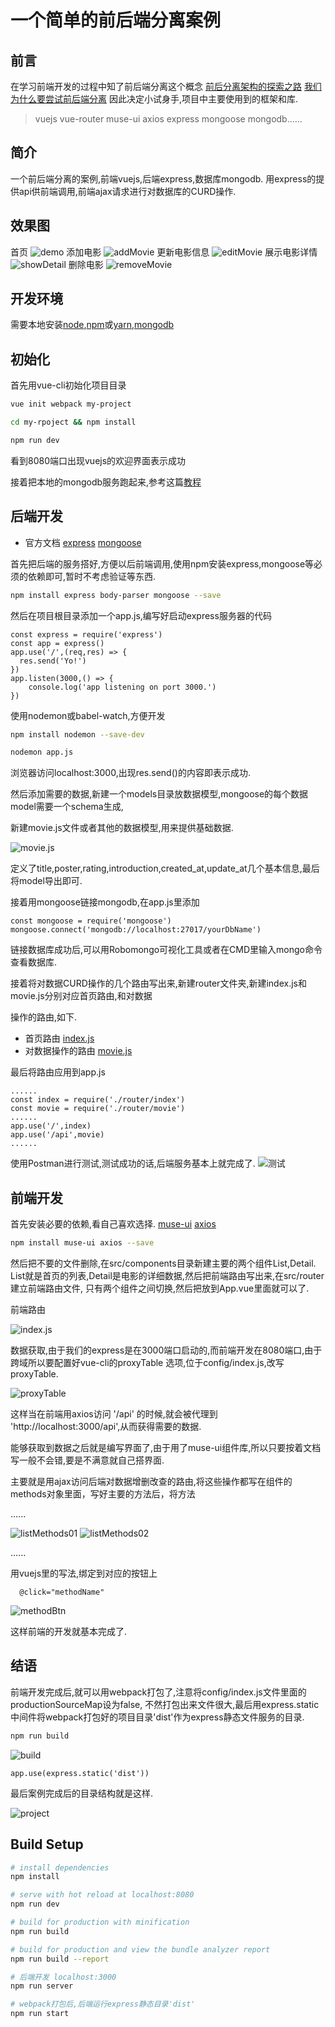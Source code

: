 # 一个简单的前后端分离案例


## 前言

在学习前端开发的过程中知了前后端分离这个概念
[前后分离架构的探索之路](https://segmentfault.com/a/1190000003795517)
[我们为什么要尝试前后端分离](https://segmentfault.com/a/1190000006240370)
因此决定小试身手,项目中主要使用到的框架和库.

> vuejs vue-router muse-ui axios express mongoose mongodb......

## 简介

一个前后端分离的案例,前端vuejs,后端express,数据库mongodb.
用express的提供api供前端调用,前端ajax请求进行对数据库的CURD操作.

## 效果图
首页
![demo](./demo/demo.png)
添加电影
![addMovie](./demo/addMovie.gif)
更新电影信息
![editMovie](./demo/editMovie.gif)
展示电影详情
![showDetail](./demo/showDetail.gif)
删除电影
![removeMovie](./demo/removeMovie.gif)

## 开发环境
需要本地安装[node](https://nodejs.org/en/),[npm](https://www.npmjs.com/)或[yarn](https://yarnpkg.com/),[mongodb](https://www.mongodb.com/)

## 初始化
首先用vue-cli初始化项目目录
```bash
vue init webpack my-project

cd my-rpoject && npm install

npm run dev
```  
看到8080端口出现vuejs的欢迎界面表示成功    

接着把本地的mongodb服务跑起来,参考这篇[教程](https://segmentfault.com/a/1190000004868504)

## 后端开发
- 官方文档 [express](http://www.expressjs.com.cn/) [mongoose](http://mongoosejs.com/docs/guide.html)

首先把后端的服务搭好,方便以后前端调用,使用npm安装express,mongoose等必须的依赖即可,暂时不考虑验证等东西.
```bash
npm install express body-parser mongoose --save
```
然后在项目根目录添加一个app.js,编写好启动express服务器的代码
```
const express = require('express')
const app = express()
app.use('/',(req,res) => {
  res.send('Yo!')
})
app.listen(3000,() => {
    console.log('app listening on port 3000.')
})
```
使用nodemon或babel-watch,方便开发
```bash
npm install nodemon --save-dev

nodemon app.js
```

浏览器访问localhost:3000,出现res.send()的内容即表示成功.

然后添加需要的数据,新建一个models目录放数据模型,mongoose的每个数据model需要一个schema生成,

新建movie.js文件或者其他的数据模型,用来提供基础数据.

![movie.js](./demo/moviejs.png)

定义了title,poster,rating,introduction,created_at,update_at几个基本信息,最后将model导出即可.

接着用mongoose链接mongodb,在app.js里添加
```
const mongoose = require('mongoose')
mongoose.connect('mongodb://localhost:27017/yourDbName')
```

链接数据库成功后,可以用Robomongo可视化工具或者在CMD里输入mongo命令查看数据库.

接着将对数据CURD操作的几个路由写出来,新建router文件夹,新建index.js和movie.js分别对应首页路由,和对数据

操作的路由,如下.
- 首页路由  [index.js](./router/index.js)
- 对数据操作的路由  [movie.js](./router/movie.js)

最后将路由应用到app.js
```
......
const index = require('./router/index')
const movie = require('./router/movie')
......
app.use('/',index)
app.use('/api',movie)
......
```

使用Postman进行测试,测试成功的话,后端服务基本上就完成了.
![测试](./demo/apiTest.png)

## 前端开发
首先安装必要的依赖,看自己喜欢选择.
[muse-ui](https://museui.github.io/#/index) [axios](https://github.com/mzabriskie/axios)
```bash
npm install muse-ui axios --save
```
然后把不要的文件删除,在src/components目录新建主要的两个组件List,Detail.
List就是首页的列表,Detail是电影的详细数据,然后把前端路由写出来,在src/router建立前端路由文件,
只有两个组件之间切换,然后把<router-view></router-view>放到App.vue里面就可以了.

前端路由

![index.js](./demo/router.png)

数据获取,由于我们的express是在3000端口启动的,而前端开发在8080端口,由于跨域所以要配置好vue-cli的proxyTable
选项,位于config/index.js,改写proxyTable.

![proxyTable](./demo/proxyTabel.png)

这样当在前端用axios访问 '/api' 的时候,就会被代理到 'http://localhost:3000/api',从而获得需要的数据.

能够获取到数据之后就是编写界面了,由于用了muse-ui组件库,所以只要按着文档写一般不会错,要是不满意就自己搭界面.

主要就是用ajax访问后端对数据增删改查的路由,将这些操作都写在组件的methods对象里面，写好主要的方法后，将方法

......

![listMethods01](./demo/listMethods01.png)
![listMethods02](./demo/listMethods02.png)

......

用vuejs里的写法,绑定到对应的按钮上
```
  @click="methodName"
```
![methodBtn](./demo/methodBtn.png)

这样前端的开发就基本完成了.


## 结语

前端开发完成后,就可以用webpack打包了,注意将config/index.js文件里面的productionSourceMap设为false,
不然打包出来文件很大,最后用express.static中间件将webpack打包好的项目目录'dist'作为express静态文件服务的目录.

```bash
npm run build
```
![build](./demo/build.png)

```
app.use(express.static('dist'))
```

最后案例完成后的目录结构就是这样.

![project](./demo/project.png)


## Build Setup

``` bash
# install dependencies
npm install

# serve with hot reload at localhost:8080
npm run dev

# build for production with minification
npm run build

# build for production and view the bundle analyzer report
npm run build --report

# 后端开发 localhost:3000
npm run server

# webpack打包后,后端运行express静态目录'dist'
npm run start

```
